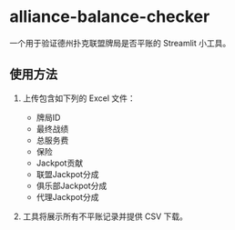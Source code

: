 # alliance-balance-checker

一个用于验证德州扑克联盟牌局是否平账的 Streamlit 小工具。

## 使用方法

1. 上传包含如下列的 Excel 文件：
   - 牌局ID
   - 最终战绩
   - 总服务费
   - 保险
   - Jackpot贡献
   - 联盟Jackpot分成
   - 俱乐部Jackpot分成
   - 代理Jackpot分成

2. 工具将展示所有不平账记录并提供 CSV 下载。